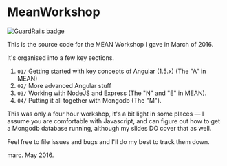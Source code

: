# MeanWorkshop

[![GuardRails badge](https://badges.production.guardrails.io/bennythejudge/MeanWorkshop.svg)](https://www.guardrails.io)

This is the source code for the MEAN Workshop I gave in March of 2016.

It's organised into a few key sections.

1. `01/` Getting started with key concepts of Angular (1.5.x) (The "A" in MEAN)
1. `02/` More advanced Angular stuff
1. `03/` Working with NodeJS and Express (The "N" and "E" in MEAN).
1. `04/` Putting it all together with Mongodb (The "M").

This was only a four hour workshop, it's a bit light in some places — I assume you are comfortable with Javascript,
and can figure out how to get a Mongodb database running, although my slides DO cover that as well.

Feel free to file issues and bugs and I'll do my best to track them down.

marc.
May 2016.
